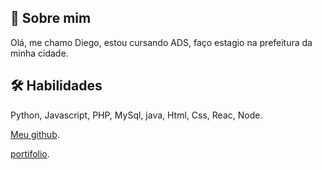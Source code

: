 ## 🚀 Sobre mim
Olá, me chamo Diego, estou cursando ADS, faço estagio na prefeitura da minha cidade.



## 🛠 Habilidades
Python, Javascript, PHP, MySql, java, Html, Css, Reac, Node.

[Meu github](https://github.com/Diegooaraujo).

[portifolio](portfolio-eight-liard-59.vercel.app).
